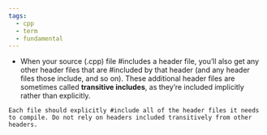 ```yaml
---
tags:
  - cpp
  - term
  - fundamental
---
```


- When your source (.cpp) file \#includes a header file, you’ll also get any other header files that are \#included by that header (and any header files those include, and so on). These additional header files are sometimes called **transitive includes**, as they’re included implicitly rather than explicitly.

```ad-tip
Each file should explicitly #include all of the header files it needs to compile. Do not rely on headers included transitively from other headers.
```